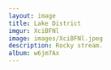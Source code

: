 ```yaml
---
layout: image
title: Lake District
imgur: XciBFNl
image: images/XciBFNl.jpeg
description: Rocky stream.
album: w6jm7Ax
---
```


